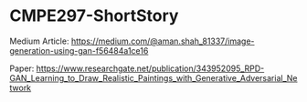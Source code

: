 # CMPE297-ShortStory

Medium Article: https://medium.com/@aman.shah_81337/image-generation-using-gan-f56484a1ce16

Paper: https://www.researchgate.net/publication/343952095_RPD-GAN_Learning_to_Draw_Realistic_Paintings_with_Generative_Adversarial_Network

